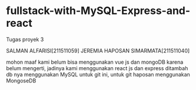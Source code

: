 # fullstack-with-MySQL-Express-and-react
Tugas proyek 3

SALMAN ALFARISI[211511059]
JEREMIA HAPOSAN SIMARMATA[211511040]

mohon maaf kami belum bisa menggunakan vue js dan mongoDB karena belum mengerti, jadinya kami menggunakan react js dan express ditambah db nya menggunakan MySQL untuk git ini, untuk git haposan menggunakan MongoseDB
